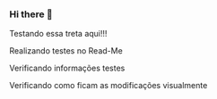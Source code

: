 ### Hi there 👋

Testando essa treta aqui!!! 

Realizando testes no Read-Me

Verificando informações testes

Verificando como ficam as modificações visualmente

